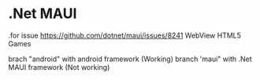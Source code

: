 # .Net MAUI
.for issue https://github.com/dotnet/maui/issues/8241 WebView HTML5 Games

brach "android" with android framework (Working)
branch 'maui" with .Net MAUI framework (Not working)
